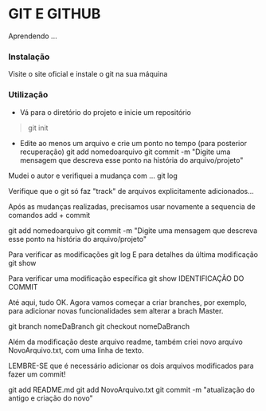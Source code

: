 # GIT E GITHUB

Aprendendo ...

### Instalação
Visite o site oficial e instale o git na sua máquina

### Utilização

- Vá para o diretório do projeto e inicie um repositório
> git init

- Edite ao menos um arquivo e crie um ponto no tempo (para posterior recuperação)
git add nomedoarquivo
git commit -m "Digite uma mensagem que descreva esse ponto na história do arquivo/projeto"

Mudei o autor e verifiquei a mudança com ...
git log

Verifique que o git só faz "track" de arquivos explicitamente adicionados...

Após as mudanças realizadas, precisamos usar novamente a sequencia de comandos add + commit

git add nomedoarquivo
git commit -m "Digite uma mensagem que descreva esse ponto na história do arquivo/projeto"

Para verificar as modificações
git log
E para detalhes da última modificação 
git show

Para verificar uma modificação específica
git show IDENTIFICAÇÃO DO COMMIT

Até aqui, tudo OK.
Agora vamos começar a criar branches, por exemplo, para adicionar novas funcionalidades sem alterar a brach Master.

git branch nomeDaBranch
git checkout nomeDaBranch

Além da modificação deste arquivo readme, também criei novo arquivo NovoArquivo.txt, com uma linha de texto.

LEMBRE-SE que é necessário adicionar os dois arquivos modificados para fazer um commit!

git add README.md
git add NovoArquivo.txt
git commit -m "atualização do antigo e criação do novo"

